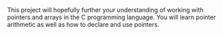 This project will hopefully further your understanding of working with pointers and arrays in the C programming language. You will learn pointer arithmetic as well as how to declare and use pointers.
